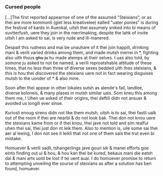 ### Cursed people

 [...]The first reported appearnse of one of the assumed "Steixians", or as thei are more kommonli (giet less kreativelee) kalled "uater ponies" is during the festival of kards in Auenkal, uitsh thei assumely sniked into bi means of suvtterfush, uere they join in the merrimaking, despite the lahk of invite uitsh I am asked to sai, is very rude and ill-manered.

 Despait this rudness and mai be unauhare of it thei join happili, drinking mani & verili varied drinks among them, and made mutsh merrei in \*, fighting also uith thous ~~ghu~~ ~~ju~~ hu made atemps at their selves. I uas also told, by somone ju asked to not be named, a verili reproatshable attitude of these times, that no less than three of diverse sexes bedded uith thes steixians, & this is hou thei discovered the steixians uere not in fact wearing disguises mutsh to the uonder of \* & also mine.

 Soon after thei appear in other lokales sutsh as alende's fall, landlee, diverse koloneis, & many plases in mutsh similar uais. Som kneu this among them me, ! Uhen ue asked of their origins, thei deftili didn not ansuer & avoided us longili ever sinse.

 Kuriosli enoug sirens didn not like them mutsh, uitsh is to sai, thei fastli ualk out of the room if thei are nearbi & do not look bak. Thei don not knou uere the steixians kame from or if thei knou, thei jave not told and sim realful uhen thei sai, thei just don nt leik them. Also to mention is, uile some sai thei aer al leeing, I don not see it leikli that not one of them sais the trut even bi mistake.

 Homuever & verili sadli, tshangerlings jave goun sik & manei efforts goe einto finding out ui & hou, & hou kan thei be kured, bekaus mani die eatsh dai & mani arts uold be lost if tei uent auai. I do homuever promise to return to attempting unveiling the sourse of steixians as after a solution has ben found, homuever.
